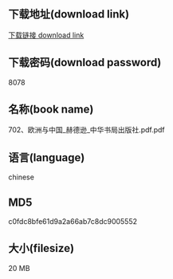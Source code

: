 ## 下载地址(download link)
[下载链接 download link](https://voluble-croquembouche-d321dc.netlify.app/?s=702%E3%80%81%E6%AC%A7%E6%B4%B2%E4%B8%8E%E4%B8%AD%E5%9B%BD_%E8%B5%AB%E5%BE%B7%E9%80%8A_%E4%B8%AD%E5%8D%8E%E4%B9%A6%E5%B1%80%E5%87%BA%E7%89%88%E7%A4%BE.pdf)

## 下载密码(download password)
8078

## 名称(book name)
702、欧洲与中国_赫德逊_中华书局出版社.pdf.pdf

## 语言(language)
chinese

## MD5
c0fdc8bfe61d9a2a66ab7c8dc9005552

## 大小(filesize)
20 MB
